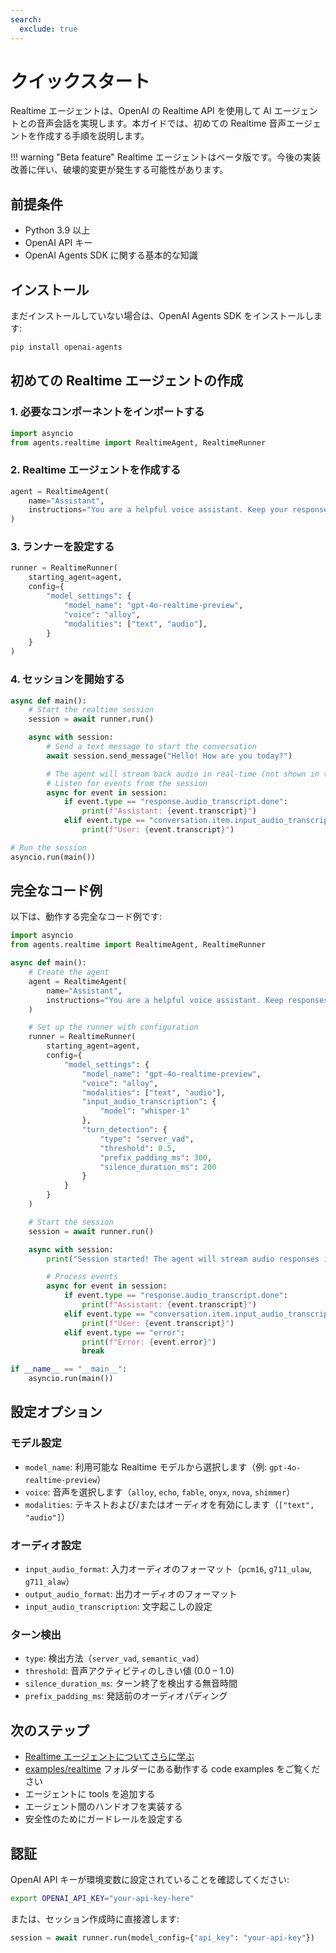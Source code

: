 ```yaml
---
search:
  exclude: true
---
```

# クイックスタート

Realtime エージェントは、OpenAI の Realtime API を使用して AI エージェントとの音声会話を実現します。本ガイドでは、初めての Realtime 音声エージェントを作成する手順を説明します。

!!! warning "Beta feature"
Realtime エージェントはベータ版です。今後の実装改善に伴い、破壊的変更が発生する可能性があります。

## 前提条件

- Python 3.9 以上  
- OpenAI API キー  
- OpenAI Agents SDK に関する基本的な知識  

## インストール

まだインストールしていない場合は、OpenAI Agents SDK をインストールします:

```bash
pip install openai-agents
```

## 初めての Realtime エージェントの作成

### 1. 必要なコンポーネントをインポートする

```python
import asyncio
from agents.realtime import RealtimeAgent, RealtimeRunner
```

### 2. Realtime エージェントを作成する

```python
agent = RealtimeAgent(
    name="Assistant",
    instructions="You are a helpful voice assistant. Keep your responses conversational and friendly.",
)
```

### 3. ランナーを設定する

```python
runner = RealtimeRunner(
    starting_agent=agent,
    config={
        "model_settings": {
            "model_name": "gpt-4o-realtime-preview",
            "voice": "alloy",
            "modalities": ["text", "audio"],
        }
    }
)
```

### 4. セッションを開始する

```python
async def main():
    # Start the realtime session
    session = await runner.run()

    async with session:
        # Send a text message to start the conversation
        await session.send_message("Hello! How are you today?")

        # The agent will stream back audio in real-time (not shown in this example)
        # Listen for events from the session
        async for event in session:
            if event.type == "response.audio_transcript.done":
                print(f"Assistant: {event.transcript}")
            elif event.type == "conversation.item.input_audio_transcription.completed":
                print(f"User: {event.transcript}")

# Run the session
asyncio.run(main())
```

## 完全なコード例

以下は、動作する完全なコード例です:

```python
import asyncio
from agents.realtime import RealtimeAgent, RealtimeRunner

async def main():
    # Create the agent
    agent = RealtimeAgent(
        name="Assistant",
        instructions="You are a helpful voice assistant. Keep responses brief and conversational.",
    )

    # Set up the runner with configuration
    runner = RealtimeRunner(
        starting_agent=agent,
        config={
            "model_settings": {
                "model_name": "gpt-4o-realtime-preview",
                "voice": "alloy",
                "modalities": ["text", "audio"],
                "input_audio_transcription": {
                    "model": "whisper-1"
                },
                "turn_detection": {
                    "type": "server_vad",
                    "threshold": 0.5,
                    "prefix_padding_ms": 300,
                    "silence_duration_ms": 200
                }
            }
        }
    )

    # Start the session
    session = await runner.run()

    async with session:
        print("Session started! The agent will stream audio responses in real-time.")

        # Process events
        async for event in session:
            if event.type == "response.audio_transcript.done":
                print(f"Assistant: {event.transcript}")
            elif event.type == "conversation.item.input_audio_transcription.completed":
                print(f"User: {event.transcript}")
            elif event.type == "error":
                print(f"Error: {event.error}")
                break

if __name__ == "__main__":
    asyncio.run(main())
```

## 設定オプション

### モデル設定

- `model_name`: 利用可能な Realtime モデルから選択します（例: `gpt-4o-realtime-preview`）  
- `voice`: 音声を選択します（`alloy`, `echo`, `fable`, `onyx`, `nova`, `shimmer`）  
- `modalities`: テキストおよび/またはオーディオを有効にします（`["text", "audio"]`）  

### オーディオ設定

- `input_audio_format`: 入力オーディオのフォーマット（`pcm16`, `g711_ulaw`, `g711_alaw`）  
- `output_audio_format`: 出力オーディオのフォーマット  
- `input_audio_transcription`: 文字起こしの設定  

### ターン検出

- `type`: 検出方法（`server_vad`, `semantic_vad`）  
- `threshold`: 音声アクティビティのしきい値 (0.0 – 1.0)  
- `silence_duration_ms`: ターン終了を検出する無音時間  
- `prefix_padding_ms`: 発話前のオーディオパディング  

## 次のステップ

- [Realtime エージェントについてさらに学ぶ](guide.md)  
- [examples/realtime](https://github.com/openai/openai-agents-python/tree/main/examples/realtime) フォルダーにある動作する code examples をご覧ください  
- エージェントに tools を追加する  
- エージェント間のハンドオフを実装する  
- 安全性のためにガードレールを設定する  

## 認証

OpenAI API キーが環境変数に設定されていることを確認してください:

```bash
export OPENAI_API_KEY="your-api-key-here"
```

または、セッション作成時に直接渡します:

```python
session = await runner.run(model_config={"api_key": "your-api-key"})
```